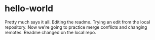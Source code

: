 # hello-world
Pretty much says it all.
Editing the readme.
Trying an edit from the local repository.
Now we're going to practice merge conflicts and changing remotes.  Readme changed on the local repo.

